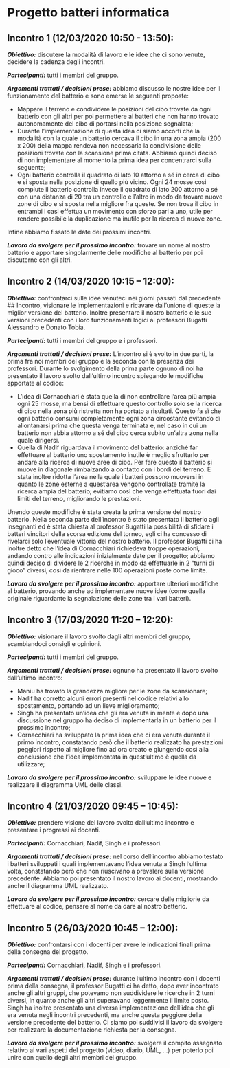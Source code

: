 # Progetto batteri informatica

## Incontro 1 (12/03/2020 10:50 - 13:50):

***Obiettivo:*** discutere la modalità di lavoro e le idee che ci sono venute, decidere la
cadenza degli incontri.

***Partecipanti:*** tutti i membri del gruppo.

***Argomenti trattati / decisioni prese:*** abbiamo discusso le nostre idee per il
funzionamento del batterio e sono emerse le seguenti proposte:
* Mappare il terreno e condividere le posizioni del cibo trovate da ogni batterio con gli altri per poi permettere ai batteri che non hanno trovato autonomamente del cibo di portarsi nella posizione segnalata;
* Durante l’implementazione di questa idea ci siamo accorti che la modalità con la quale un batterio cercava il cibo in una zona ampia (200 x 200) della mappa rendeva non necessaria la condivisione delle posizioni trovate con la scansione prima citata. Abbiamo quindi deciso di non implementare al momento la prima idea per concentrarci sulla seguente;
* Ogni batterio controlla il quadrato di lato 10 attorno a sé in cerca di cibo e si sposta nella posizione di quello più vicino. Ogni 24 mosse così compiute il batterio controlla invece il quadrato di lato 200 attorno a sé con una distanza di 20 tra un controllo e l’altro in modo da trovare nuove zone di cibo e si sposta nella migliore fra queste. Se non trova il cibo in entrambi i casi effettua un movimento con sforzo pari a uno, utile per rendere possibile la duplicazione ma inutile per la ricerca di nuove zone.

Infine abbiamo fissato le date dei prossimi incontri.

***Lavoro da svolgere per il prossimo incontro:*** trovare un nome al nostro batterio e
apportare singolarmente delle modifiche al batterio per poi discuterne con gli altri.


## Incontro 2 (14/03/2020 10:15 – 12:00):

***Obiettivo:*** confrontarci sulle idee venuteci nei giorni passati dal precedente ## Incontro,
visionare le implementazioni e ricavare dall’unione di queste la miglior versione del
batterio. Inoltre presentare il nostro batterio e le sue versioni precedenti con i loro
funzionamenti logici ai professori Bugatti Alessandro e Donato Tobia.

***Partecipanti:*** tutti i membri del gruppo e i professori.

***Argomenti trattati / decisioni prese:*** L’incontro si è svolto in due parti, la prima fra noi
membri del gruppo e la seconda con la presenza dei professori. Durante lo svolgimento
della prima parte ognuno di noi ha presentato il lavoro svolto dall’ultimo incontro
spiegando le modifiche apportate al codice:
*  L’idea di Cornacchiari è stata quella di non controllare l’area più ampia ogni 25 mosse, ma bensì di effettuare questo controllo solo se la ricerca di cibo nella zona più ristretta non ha portato a risultati. Questo fa sì che ogni batterio consumi completamente ogni zona circostante evitando di allontanarsi prima che questa venga terminata e, nel caso in cui un batterio non abbia attorno a sé del cibo cerca subito un’altra zona nella quale dirigersi.
*  Quella di Nadif riguardava il movimento del batterio: anziché far effettuare al batterio uno spostamento inutile è meglio sfruttarlo per andare alla ricerca di nuove aree di cibo. Per fare questo il batterio si muove in diagonale rimbalzando a contatto con i bordi del terreno. È stata inoltre ridotta l’area nella quale i batteri possono muoversi in quanto le zone esterne a quest’area vengono controllate tramite la ricerca ampia del batterio; evitiamo così che venga effettuata fuori dai limiti del terreno, migliorando le prestazioni.

Unendo queste modifiche è stata creata la prima versione del nostro batterio.
Nella seconda parte dell’incontro è stato presentato il batterio agli insegnanti ed è stata
chiesta al professor Bugatti la possibilità di sfidare i batteri vincitori della scorsa edizione
del torneo, egli ci ha concesso di rivelarci solo l’eventuale vittoria del nostro batterio.
Il professor Bugatti ci ha inoltre detto che l’idea di Cornacchiari richiedeva troppe
operazioni, andando contro alle indicazioni inizialmente date per il progetto; abbiamo
quindi deciso di dividere le 2 ricerche in modo da effettuarle in 2 “turni di gioco” diversi,
così da rientrare nelle 100 operazioni poste come limite.

***Lavoro da svolgere per il prossimo incontro:*** apportare ulteriori modifiche al batterio,
provando anche ad implementare nuove idee (come quella originale riguardante la
segnalazione delle zone tra i vari batteri).


## Incontro 3 (17/03/2020 11:20 – 12:20):

***Obiettivo:*** visionare il lavoro svolto dagli altri membri del gruppo, scambiandoci consigli e
opinioni.

***Partecipanti:*** tutti i membri del gruppo.

***Argomenti trattati / decisioni prese:*** ognuno ha presentato il lavoro svolto dall’ultimo
incontro:
*  Maniu ha trovato la grandezza migliore per le zone da scansionare;
*  Nadif ha corretto alcuni errori presenti nel codice relativi allo spostamento, portando ad un lieve miglioramento;
*  Singh ha presentato un’idea che gli era venuta in mente e dopo una discussione nel gruppo ha deciso di implementarla in un batterio per il prossimo incontro;
*  Cornacchiari ha sviluppato la prima idea che ci era venuta durante il primo incontro, constatando però che il batterio realizzato ha prestazioni peggiori rispetto al migliore fino ad ora creato e giungendo così alla conclusione che l’idea implementata in quest’ultimo è quella da utilizzare;

***Lavoro da svolgere per il prossimo incontro:*** sviluppare le idee nuove e realizzare il
diagramma UML delle classi.


## Incontro 4 (21/03/2020 09:45 – 10:45):

***Obiettivo:*** prendere visione del lavoro svolto dall’ultimo incontro e presentare i progressi
ai docenti.

***Partecipanti:*** Cornacchiari, Nadif, Singh e i professori.

***Argomenti trattati / decisioni prese:*** nel corso dell’incontro abbiamo testato i batteri
sviluppati i quali implementavano l’idea venuta a Singh l’ultima volta, constatando però
che non riuscivano a prevalere sulla versione precedente. Abbiamo poi presentato il nostro
lavoro ai docenti, mostrando anche il diagramma UML realizzato.

***Lavoro da svolgere per il prossimo incontro:*** cercare delle migliorie da effettuare al
codice, pensare al nome da dare al nostro batterio.


## Incontro 5 (26/03/2020 10:45 – 12:00):

***Obiettivo:*** confrontarsi con i docenti per avere le indicazioni finali prima della consegna
del progetto.

***Partecipanti:*** Cornacchiari, Nadif, Singh e i professori.

***Argomenti trattati / decisioni prese:*** durante l’ultimo incontro con i docenti prima della
consegna, il professor Bugatti ci ha detto, dopo aver incontrato anche gli altri gruppi, che
potevamo non suddividere le ricerche in 2 turni diversi, in quanto anche gli altri
superavano leggermente il limite posto. Singh ha inoltre presentato una diversa
implementazione dell’idea che gli era venuta negli incontri precedenti, ma anche questa
peggiore della versione precedente del batterio.
Ci siamo poi suddivisi il lavoro da svolgere per realizzare la documentazione richiesta per
la consegna.

***Lavoro da svolgere per il prossimo incontro:*** svolgere il compito assegnato relativo ai
vari aspetti del progetto (video, diario, UML, …) per poterlo poi unire con quello degli altri
membri del gruppo.